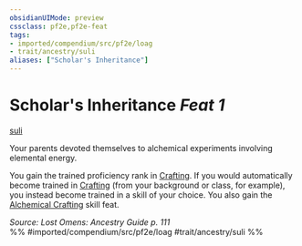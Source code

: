 ```yaml
---
obsidianUIMode: preview
cssclass: pf2e,pf2e-feat
tags:
- imported/compendium/src/pf2e/loag
- trait/ancestry/suli
aliases: ["Scholar's Inheritance"]
---
```

# Scholar's Inheritance  *Feat 1*  
[suli](suli-b2.md)  


Your parents devoted themselves to alchemical experiments involving elemental energy.

You gain the trained proficiency rank in [Crafting](../skills.md#Crafting). If you would automatically become trained in [Crafting](../skills.md#Crafting) (from your background or class, for example), you instead become trained in a skill of your choice. You also gain the [Alchemical Crafting](alchemical-crafting.md) skill feat.

*Source: Lost Omens: Ancestry Guide p. 111*  
%% #imported/compendium/src/pf2e/loag #trait/ancestry/suli %%